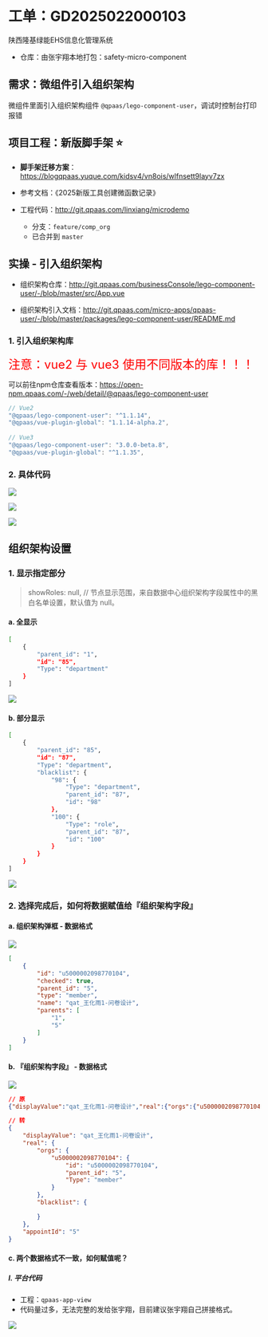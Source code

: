 

# 工单：GD2025022000103

陕西隆基绿能EHS信息化管理系统

* 仓库：由张宇翔本地打包：safety-micro-component



## 需求：微组件引入组织架构

微组件里面引入组织架构组件 `@qpaas/lego-component-user`，调试时控制台打印报错



## 项目工程：新版脚手架 ⭐️

* **脚手架迁移方案**：https://blogqpaas.yuque.com/kidsv4/vn8ois/wlfnsett9layv7zx
* 参考文档：《2025新版工具创建微函数记录》

* 工程代码：http://git.qpaas.com/linxiang/microdemo
    * 分支：`feature/comp_org`
    * 已合并到 `master`



## 实操 - 引入组织架构

* 组织架构仓库：http://git.qpaas.com/businessConsole/lego-component-user/-/blob/master/src/App.vue

* 组织架构引入文档：http://git.qpaas.com/micro-apps/qpaas-user/-/blob/master/packages/lego-component-user/README.md



### 1. 引入组织架构库

<font size=5 color='red'>注意：vue2 与 vue3 使用不同版本的库！！！</font>

可以前往npm仓库查看版本：https://open-npm.qpaas.com/-/web/detail/@qpaas/lego-component-user

```js
// Vue2
"@qpaas/lego-component-user": "^1.1.14",
"@qpaas/vue-plugin-global": "1.1.14-alpha.2",
    
// Vue3 
"@qpaas/lego-component-user": "3.0.0-beta.8",
"@qpaas/vue-plugin-global": "^1.1.35",
```



### 2. 具体代码

![](/AllFiles/前端文档/1-Lego（全）/1-功能维度-微组件汇总/03-微组件+组织架构组件/images/001.png)



![](/AllFiles/前端文档/1-Lego（全）/1-功能维度-微组件汇总/03-微组件+组织架构组件/images/002.png)



![](/AllFiles/前端文档/1-Lego（全）/1-功能维度-微组件汇总/03-微组件+组织架构组件/images/003.png)



## 组织架构设置

### 1. 显示指定部分

> showRoles: null, // 节点显示范围，来自数据中心组织架构字段属性中的黑白名单设置，默认值为 null。

#### a. 全显示

```sh
[
    {
        "parent_id": "1",
        "id": "85",
        "Type": "department"
    }
]
```

![](/AllFiles/前端文档/1-Lego（全）/1-功能维度-微组件汇总/03-微组件+组织架构组件/images/004.png)



#### b. 部分显示

```sh
[
    {
        "parent_id": "85",
        "id": "87",
        "Type": "department",
        "blacklist": {
            "98": {
                "Type": "department",
                "parent_id": "87",
                "id": "98"
            },
            "100": {
                "Type": "role",
                "parent_id": "87",
                "id": "100"
            }
        }
    }
]
```

![](/AllFiles/前端文档/1-Lego（全）/1-功能维度-微组件汇总/03-微组件+组织架构组件/images/005.png)





### 2. 选择完成后，如何将数据赋值给『组织架构字段』

#### a. 组织架构弹框 - 数据格式

![](/AllFiles/前端文档/1-Lego（全）/1-功能维度-微组件汇总/03-微组件+组织架构组件/images/007.png)

```json
[
    {
        "id": "u5000002098770104",
        "checked": true,
        "parent_id": "5",
        "type": "member",
        "name": "qat_王化雨1-问卷设计",
        "parents": [
            "1",
            "5"
        ]
    }
]
```



#### b. 『组织架构字段』 - 数据格式

![](/AllFiles/前端文档/1-Lego（全）/1-功能维度-微组件汇总/03-微组件+组织架构组件/images/006.png)

```json
// 原
{"displayValue":"qat_王化雨1-问卷设计","real":{"orgs":{"u5000002098770104":{"id":"u5000002098770104","parent_id":"5","Type":"member"}},"blacklist":{}},"appointId":"5"}

// 转
{
    "displayValue": "qat_王化雨1-问卷设计",
    "real": {
        "orgs": {
            "u5000002098770104": {
                "id": "u5000002098770104",
                "parent_id": "5",
                "Type": "member"
            }
        },
        "blacklist": {

        }
    },
    "appointId": "5"
}
```



#### c. 两个数据格式不一致，如何赋值呢？

##### Ⅰ. 平台代码

* 工程：`qpaas-app-view`
* 代码量过多，无法完整的发给张宇翔，目前建议张宇翔自己拼接格式。

![](/AllFiles/前端文档/1-Lego（全）/1-功能维度-微组件汇总/03-微组件+组织架构组件/images/008.png)

















